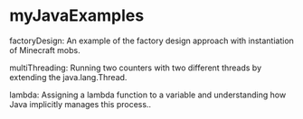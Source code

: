 # myJavaExamples

factoryDesign:  An example of the factory design approach with instantiation of Minecraft mobs.

multiThreading: Running two counters with two different threads by extending the java.lang.Thread.

lambda: Assigning a lambda function to a variable and understanding how Java implicitly manages this process..
